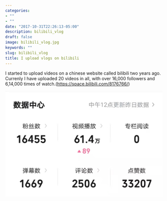 ```yaml
---
categories:
- ""
- ""
date: "2017-10-31T22:26:13-05:00"
description: bilibili_vlog
draft: false
image: bilibili_vlog.jpg
keywords: ""
slug: bilibili_vlog
title: I upload vlogs on bilibili
---
```


I started to upload videos on a chinese website called bilibili two years ago.
Currenly I have uploaded 20 videos in all, with over 16,000 followers and 6,14,000 times of watch.(<https://space.bilibili.com/8176766/>)

![bilibili account data](https://raw.githubusercontent.com/Siqiong-zhou/my_website/main/static/img/blogs/bilibili_fan.jpg)
